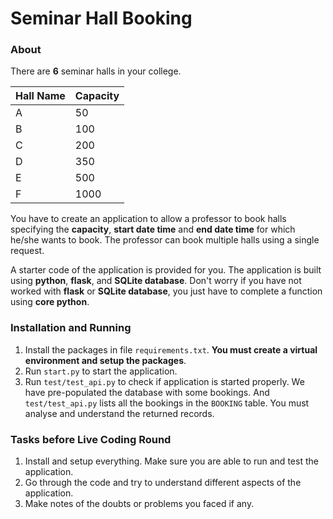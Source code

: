 # Seminar Hall Booking

### About

There are **6** seminar halls in your college.

| Hall Name | Capacity |
| --------- | -------- |
| A         | 50       |
| B         | 100      |
| C         | 200      |
| D         | 350      |
| E         | 500      |
| F         | 1000     |

You have to create an application to allow a professor to book halls specifying the **capacity**,  **start date time** and **end date time** for which he/she wants to book. The professor can book multiple halls using a single request.

A starter code of the application is provided for you. The application is built using **python**, **flask**, and **SQLite database**. Don't worry if you have not worked with **flask** or **SQLite database**, you just have to complete a function using **core python**.

### Installation and Running

1. Install the packages in file `requirements.txt`. **You must create a virtual environment and setup the packages**.
2. Run `start.py` to start the application.
3. Run `test/test_api.py` to check if application is started properly. We have pre-populated the database with some bookings. And `test/test_api.py` lists all the bookings in the `BOOKING` table. You must analyse and understand the returned records.

### **Tasks before Live Coding Round**

1. Install and setup everything. Make sure you are able to run and test the application.
2. Go through the code and try to understand different aspects of the application.
3. Make notes of the doubts or problems you faced if any.

